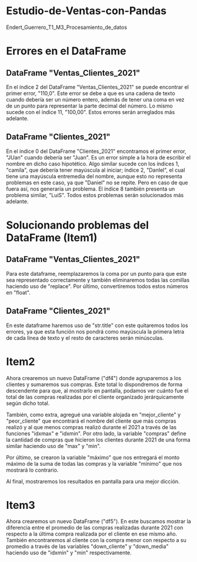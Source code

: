 # Estudio-de-Ventas-con-Pandas
Endert_Guerrero_T1_M3_Procesamiento_de_datos

# Errores en el DataFrame

## DataFrame "Ventas_Clientes_2021" 

En el índice 2 del DataFrame "Ventas_Clientes_2021" se puede encontrar el primer error, "110,0". Este error se debe a que es una cadena de texto cuando debería ser un número entero, además de tener una coma en vez de un punto para representar la parte decimal del número. Lo mismo sucede con el índice 11, "100,00". Estos errores serán arreglados más adelante. 

## DataFrame "Clientes_2021" 

En el índice 0 del DataFrame "Clientes_2021" encontramos el primer error, "JUan" cuando debería ser "Juan". Es un error simple a la hora de escribir el nombre en dicho caso hipotético. Algo similar sucede con los índices 1, "camila", que debería tener mayúscula al iniciar; índice 2, "DanIel", el cual tiene una mayúscula entremedia del nombre, aunque esto no representa problemas en este caso, ya que "Daniel" no se repite. Pero en caso de que fuera así, nos generaría un problema. El índice 8 también presenta un problema similar, "LuiS". Todos estos problemas serán solucionados más adelante. 

# Solucionando problemas del DataFrame (Item1)

## DataFrame "Ventas_Clientes_2021" 

Para este dataframe, reemplazaremos la coma por un punto para que este sea representado correctamente y también eliminaremos todas las comillas haciendo uso de "replace". Por último, convertiremos todos estos números en "float". 

## DataFrame "Clientes_2021" 

En este dataframe haremos uso de "str.title" con este quitaremos todos los errores, ya que esta función nos pondrá como mayúscula la primera letra de cada línea de texto y el resto de caracteres serán minúsculas. 

# Item2

Ahora crearemos un nuevo DataFrame ("df4") donde agruparemos a los clientes y sumaremos sus compras. Este total lo dispondremos de forma descendente para que, al mostrarlo en pantalla, podamos ver cuánto fue el total de las compras realizadas por el cliente organizado jerárquicamente según dicho total. 

También, como extra, agregué una variable alojada en "mejor_cliente" y "peor_cliente" que encontrará el nombre del cliente que más compras realizó y al que menos compras realizó durante el 2021 a través de las funciones "idxmax" e "idxmin". Por otro lado, la variable "compras" define la cantidad de compras que hicieron los clientes durante 2021 de una forma similar haciendo uso de "max" y "min". 

Por último, se crearon la variable "máximo" que nos entregará el monto máximo de la suma de todas las compras y la variable "mínimo" que nos mostrará lo contrario. 

Al final, mostraremos los resultados en pantalla para una mejor dicción. 

# Item3 

Ahora crearemos un nuevo DataFrame ("df5"). En este buscamos mostrar la diferencia entre el promedio de las compras realizadas durante 2021 con respecto a la última compra realizada por el cliente en ese mismo año. También encontraremos al cliente con la compra menor con respecto a su promedio a través de las variables "down_cliente" y "down_media" haciendo uso de "idxmin" y "min" respectivamente. 













    
